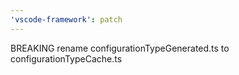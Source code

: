 ```yaml
---
'vscode-framework': patch
---
```


BREAKING rename configurationTypeGenerated.ts to configurationTypeCache.ts
